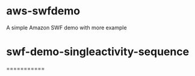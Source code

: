 aws-swfdemo
===========

A simple Amazon SWF demo with more example

swf-demo-singleactivity-sequence
===========
===========


